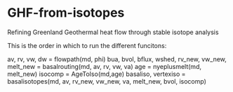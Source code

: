 # GHF-from-isotopes
Refining Greenland Geothermal heat flow through stable isotope analysis

This is the order in which to run the different funcitons:

av, rv, vw, dw = flowpath(md, phi)
bua, bvol, bflux, wshed, rv_new, vw_new, melt_new = basalrouting(md, av, rv, vw, va)
age = nyeplusmelt(md, melt_new)
isocomp = AgeToIso(md,age)
basaliso, vertexiso = basalisotopes(md, av, rv_new, vw_new, va, melt_new, bvol, isocomp)
